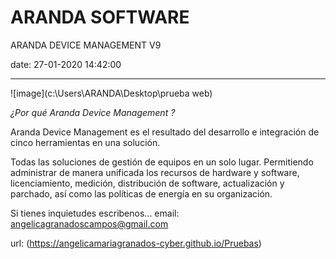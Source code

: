 
# ARANDA SOFTWARE 

ARANDA DEVICE MANAGEMENT V9

date: 27-01-2020 14:42:00


---

![image](c:\Users\ARANDA\Desktop\prueba web)


*¿Por qué Aranda Device Management ?*

Aranda Device Management es el resultado del desarrollo e integración de cinco herramientas en una solución. 

Todas las soluciones de gestión de equipos en un solo lugar. Permitiendo administrar de manera unificada los recursos de hardware y
software, licenciamiento, medición, distribución de software,
actualización y parchado, así como las políticas de energía en su
organización.

Si tienes inquietudes escribenos...
email: angelicagranadoscampos@gmail.com


url: (https://angelicamariagranados-cyber.github.io/Pruebas)



